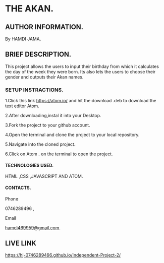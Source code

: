 # THE AKAN.

## AUTHOR INFORMATION.

By HAMDI JAMA.

## BRIEF DESCRIPTION.

This project allows the users to input their birthday from which it calculates the day of the week they were born.
Its also lets the users to choose their gender  and outputs their Akan names.


### SETUP INSTRACTIONS.

1.Click this link https://atom.io/ and hit the download .deb to download the text editor Atom.

2.After downloading,instal it into your Desktop.

3.Fork the project to your github account.

4.Open the terminal and clone the project to your local repository.

5.Navigate into the cloned project.

6.Click on Atom .  on the terminal to open the project.

#### TECHNOLOGIES USED.

HTML ,CSS ,JAVASCRIPT AND ATOM.

#### CONTACTS.

Phone

0746289496 ,

Email

hamdi469959@gmail.com.

## LIVE LINK
 https://hj-0746289496.github.io/Independent-Project-2/









